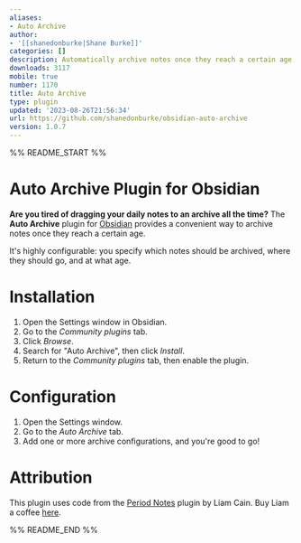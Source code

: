 ```yaml
---
aliases:
- Auto Archive
author:
- '[[shanedonburke|Shane Burke]]'
categories: []
description: Automatically archive notes once they reach a certain age
downloads: 3117
mobile: true
number: 1170
title: Auto Archive
type: plugin
updated: '2023-08-26T21:56:34'
url: https://github.com/shanedonburke/obsidian-auto-archive
version: 1.0.7
---
```


%% README_START %%

# Auto Archive Plugin for Obsidian

__Are you tired of dragging your daily notes to an archive all the time?__ The __Auto Archive__ plugin for [Obsidian](https://obsidian.md) provides a convenient way to archive notes once they reach a certain age.

It's highly configurable: you specify which notes should be archived, where they should go, and at what age.

# Installation

1. Open the Settings window in Obsidian.
2. Go to the _Community plugins_ tab.
3. Click _Browse_.
4. Search for "Auto Archive", then click _Install_.
5. Return to the _Community plugins_ tab, then enable the plugin.

# Configuration

1. Open the Settings window.
2. Go to the _Auto Archive_ tab.
3. Add one or more archive configurations, and you're good to go!

# Attribution

This plugin uses code from the [Period Notes](https://github.com/liamcain/obsidian-periodic-notes) plugin by Liam Cain. Buy Liam a coffee [here](https://www.buymeacoffee.com/liamcain).

%% README_END %%